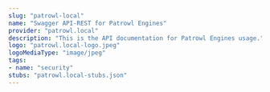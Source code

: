 ```yaml
---
slug: "patrowl-local"
name: "Swagger API-REST for Patrowl Engines"
provider: "patrowl.local"
description: "This is the API documentation for Patrowl Engines usage."
logo: "patrowl.local-logo.jpeg"
logoMediaType: "image/jpeg"
tags:
- name: "security"
stubs: "patrowl.local-stubs.json"
---
```

